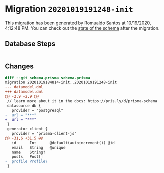 # Migration `20201019191248-init`

This migration has been generated by Romualdo Santos at 10/19/2020, 4:12:48 PM.
You can check out the [state of the schema](./schema.prisma) after the migration.

## Database Steps

```sql

```

## Changes

```diff
diff --git schema.prisma schema.prisma
migration 20201019184814-init..20201019191248-init
--- datamodel.dml
+++ datamodel.dml
@@ -2,9 +2,9 @@
 // learn more about it in the docs: https://pris.ly/d/prisma-schema
 datasource db {
   provider = "postgresql"
-  url = "***"
+  url = "***"
 }
 generator client {
   provider = "prisma-client-js"
@@ -31,6 +31,5 @@
   id      Int      @default(autoincrement()) @id
   email   String   @unique
   name    String?
   posts   Post[]
-  profile Profile?
 }
```


